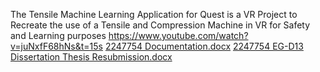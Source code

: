 The Tensile Machine Learning Application for Quest is a VR Project to Recreate the use of a Tensile and Compression Machine in VR for Safety and Learning purposes 
https://www.youtube.com/watch?v=juNxfF68hNs&t=15s
[2247754 Documentation.docx](https://github.com/user-attachments/files/18718036/2247754.Documentation.docx)
[2247754 EG-D13 Dissertation Thesis Resubmission.docx](https://github.com/user-attachments/files/18718038/2247754.EG-D13.Dissertation.Thesis.Resubmission.docx)
